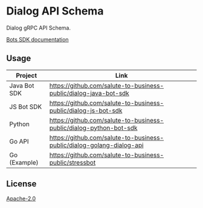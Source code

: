 Dialog API Schema
=================

Dialog gRPC API Schema.

[Bots SDK documentation](https://github.com/salute-to-business-public/dialog-bots-sdk-docs)

Usage
-----

| Project      | Link                                                             |
| ------------ |------------------------------------------------------------------|
| Java Bot SDK | https://github.com/salute-to-business-public/dialog-java-bot-sdk |
| JS Bot SDK   | https://github.com/salute-to-business-public/dialog-js-bot-sdk          |
| Python       | https://github.com/salute-to-business-public/dialog-python-bot-sdk      |
| Go API       | https://github.com/salute-to-business-public/dialog-golang-dialog-api   |
| Go (Example) | https://github.com/salute-to-business-public/stressbot           |

License
-------

[Apache-2.0](LICENSE)
